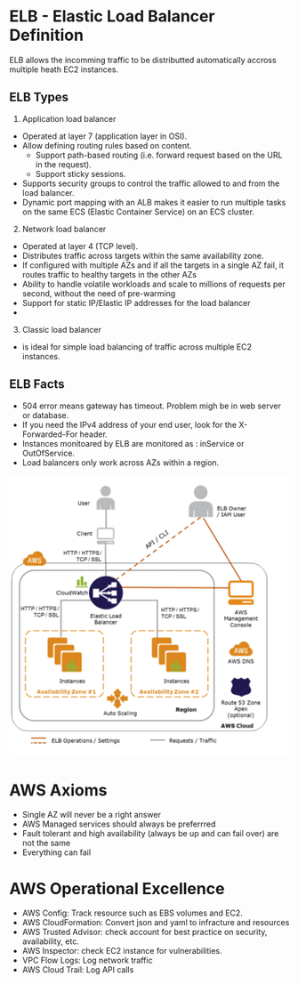 # ELB - Elastic Load Balancer Definition
ELB allows the incomming traffic to be distributted automatically accross multiple heath EC2 instances.


## ELB Types

1. Application load balancer
- Operated at layer 7 (application layer in OSI).
- Allow defining routing rules based on content.
    - Support path-based routing (i.e. forward request based on the URL in the request).
    - Support sticky sessions.
- Supports security groups to control the traffic allowed to and from the load balancer.
- Dynamic port mapping with an ALB makes it easier to run multiple tasks on the same ECS (Elastic Container Service) on an ECS cluster.

2. Network  load balancer
- Operated at layer 4 (TCP level).
- Distributes traffic across targets within the same availability zone.
- If configured with multiple AZs and if all the targets in a single AZ fail, it routes traffic to healthy targets in the other AZs
- Ability to handle volatile workloads and scale to millions of requests per second, without the need of pre-warming
- Support for static IP/Elastic IP addresses for the load balancer
- 

3. Classic load balancer
- is ideal for simple load balancing of traffic across multiple EC2 instances.


## ELB Facts
- 504 error means gateway has timeout. Problem migh be in web server or database.
- If you need the IPv4 address of your end user, look for the X-Forwarded-For header.
- Instances monitoared by ELB are monitored as :  inService or OutOfService.
- Load balancers only work across AZs within a region.

![ELB](/images/ELB.png)


# AWS Axioms
- Single AZ  will never be a right answer
- AWS Managed services should always be preferrred
- Fault tolerant and high availability (always be up and can fail over) are not the same
- Everything can fail


# AWS Operational Excellence
- AWS Config: Track resource such as EBS volumes and EC2.
- AWS CloudFormation: Convert json and yaml to infracture and resources
- AWS Trusted Advisor: check account for best practice on security, availability, etc.
- AWS Inspector: check EC2 instance for vulnerabilities.
- VPC Flow Logs: Log network traffic
- AWS Cloud Trail: Log API calls

